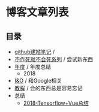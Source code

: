 # 博客文章列表


## 目录

* [github建站笔记](https://github.com/JiangWeixian/articles/blob/master/Github-%E4%B8%AA%E4%BA%BA%E5%8D%9A%E5%AE%A2%E5%BB%BA%E7%AB%8B%E8%AF%B4%E6%98%8E/content.md) / 
* [不作死就不会死系列](https://github.com/JiangWeixian/articles/blob/master/%E4%B8%8D%E4%BD%9C%E6%AD%BB%E5%B0%B1%E4%B8%8D%E4%BC%9A%E6%AD%BB/content.md) / 尝试新东西
* [年度](https://github.com/JiangWeixian/articles/tree/master/%E5%B9%B4%E5%BA%A6) / 年度总结
  * 2018
* [I&O](https://github.com/JiangWeixian/articles/tree/master/I%26O) / 和Google相关
* [教程](https://github.com/JiangWeixian/articles/tree/master/%E6%95%99%E7%A8%8B) / 会的东西总是容易忘记
* 总结
  * [2018-Tensorflow+Vue总结](https://github.com/JiangWeixian/articles/blob/master/%E9%A1%B9%E7%9B%AE%E6%80%BB%E7%BB%93/2018-tensorflow%E5%9B%BE%E5%83%8F%E5%88%86%E7%B1%BB.md)